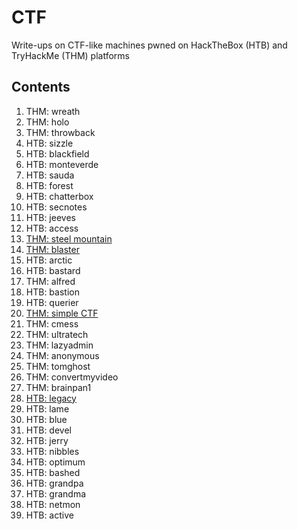 # CTF
Write-ups on CTF-like machines pwned on HackTheBox (HTB) and TryHackMe (THM) platforms

## Contents
1. THM: wreath
2. THM: holo
3. THM: throwback
4. HTB: sizzle
5. HTB: blackfield
6. HTB: monteverde
7. HTB: sauda
8. HTB: forest
9. HTB: chatterbox
10. HTB: secnotes
11. HTB: jeeves
12. HTB: access
13. <a href="https://github.com/JayL33z/CTF/blob/main/THM:%20Steel%20Mountain/README.md">THM: steel mountain</a>
14. <a href="https://github.com/JayL33z/CTF/tree/main/THM:%20blaster">THM: blaster</a>
15. HTB: arctic
16. HTB: bastard
17. THM: alfred
18. HTB: bastion
19. HTB: querier
20. <a href="https://github.com/JayL33z/CTF/tree/main/THM:%20Simple%20CTF">THM: simple CTF</a>
21. THM: cmess
22. THM: ultratech
23. THM: lazyadmin
24. THM: anonymous
25. THM: tomghost
26. THM: convertmyvideo
27. THM: brainpan1
28. <a href="https://github.com/JayL33z/CTF/tree/main/HTB:%20legacy">HTB: legacy</a>
29. HTB: lame
30. HTB: blue
31. HTB: devel
32. HTB: jerry
33. HTB: nibbles
34. HTB: optimum
35. HTB: bashed
36. HTB: grandpa
37. HTB: grandma
38. HTB: netmon
39. HTB: active

